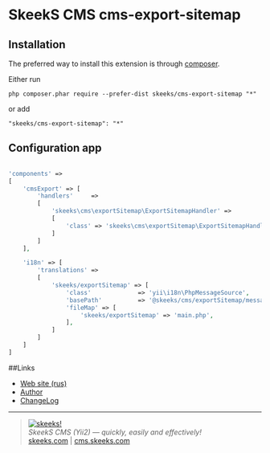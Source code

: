 SkeekS CMS cms-export-sitemap
===================================

Installation
------------

The preferred way to install this extension is through [composer](http://getcomposer.org/download/).

Either run

```
php composer.phar require --prefer-dist skeeks/cms-export-sitemap "*"
```

or add

```
"skeeks/cms-export-sitemap": "*"
```

Configuration app
----------

```php

'components' =>
[
    'cmsExport' => [
        'handlers'     =>
        [
            'skeeks\cms\exportSitemap\ExportSitemapHandler' =>
            [
                'class' => 'skeeks\cms\exportSitemap\ExportSitemapHandler'
            ]
        ]
    ],

    'i18n' => [
        'translations' =>
        [
            'skeeks/exportSitemap' => [
                'class'             => 'yii\i18n\PhpMessageSource',
                'basePath'          => '@skeeks/cms/exportSitemap/messages',
                'fileMap' => [
                    'skeeks/exportSitemap' => 'main.php',
                ],
            ]
        ]
    ]
]

```

##Links
* [Web site (rus)](https://cms.skeeks.com)
* [Author](https://skeeks.com)
* [ChangeLog](https://github.com/skeeks-cms/cms-vk-database/blob/master/CHANGELOG.md)


___

> [![skeeks!](https://gravatar.com/userimage/74431132/13d04d83218593564422770b616e5622.jpg)](https://skeeks.com)  
<i>SkeekS CMS (Yii2) — quickly, easily and effectively!</i>  
[skeeks.com](http://skeeks.com) | [cms.skeeks.com](https://cms.skeeks.com)



